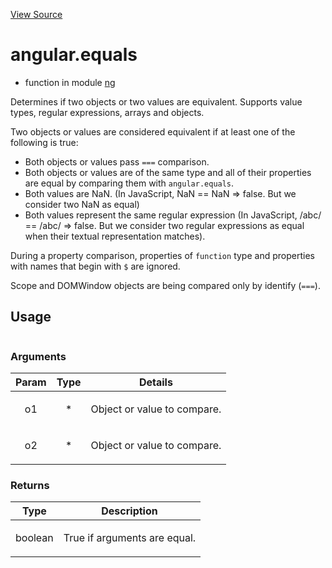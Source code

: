 

[View Source](http://github.com///tree/master/#L948)



# angular.equals



* function in module [ng](api/ng)






Determines if two objects or two values are equivalent. Supports value types, regular
expressions, arrays and objects.

Two objects or values are considered equivalent if at least one of the following is true:

* Both objects or values pass `===` comparison.
* Both objects or values are of the same type and all of their properties are equal by
  comparing them with `angular.equals`.
* Both values are NaN. (In JavaScript, NaN == NaN => false. But we consider two NaN as equal)
* Both values represent the same regular expression (In JavaScript,
  /abc/ == /abc/ => false. But we consider two regular expressions as equal when their textual
  representation matches).

During a property comparison, properties of `function` type and properties with names
that begin with `$` are ignored.

Scope and DOMWindow objects are being compared only by identify (`===`).







  

## Usage

```jsangular.equals(, );)
```




### Arguments

| Param | Type | Details |
| :--: | :--: | :--: |
| o1 | * | <p>Object or value to compare.</p>  |
| o2 | * | <p>Object or value to compare.</p>  |

### Returns

| Type | Description |
| :--: | :--: |
| boolean | <p>True if arguments are equal.</p>  |









